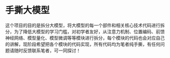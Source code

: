 # 手撕大模型
这个项目的目的是拆分大模型，将大模型的每一个部件和相关核心技术代码进行拆分，为了降低大模型的学习门槛，对初学者友好，从注意力机制、位置编码、前馈神经网络、模型量化、模型微调等等模块进行拆分，每个模块的代码也会对应自己的讲解，现阶段希望把各个模块的代码实现，所有代码均为笔者纯手撕，有任何问题请随时反馈联系笔者，可一同探讨！

